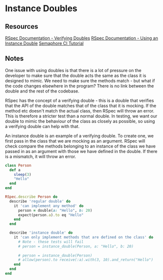 # Instance Doubles

## Resources

[RSpec Documentation - Verifying Doubles](https://relishapp.com/rspec/rspec-mocks/v/3-8/docs/verifying-doubles)
[RSpec Documentation - Using an Instance Double](https://relishapp.com/rspec/rspec-mocks/v/3-8/docs/verifying-doubles/using-an-instance-double)
[Semaphore CI Tutorial](https://semaphoreci.com/community/tutorials/introduction-to-verifying-doubles-in-rspec)

## Notes

One issue with using doubles is that there is a lot of pressure on the developer to make sure that the double acts the same as the class it is designed to mimic. We need to make sure the methods match - but what if the code changes elsewhere in the program? There is no link between the double and the rest of the codebase.

RSpec has the concept of a verifying double - this is a double that verifies that the API of the double matches that of the class that it is mocking. If the method etc doesn't match the actual class, then RSpec will throw an error. This is therefore a stricter test than a normal double. In testing, we want our double to mimic the behaviour of the class as closely as possible, so using a verifying double can help with that.

An instance double is an example of a verifying double. To create one, we first pass in the class that we are mocking as an argument. RSpec will check compare the methods belonging to an instance of the class we have passed in as an argument with those we have defined in the double. If there is a mismatch, it will throw an error.

```ruby
class Person
  def a
    sleep(3)
    "Hello"
  end
end

RSpec.describe Person do
  describe 'regular double' do
    it 'can implement any method' do
      person = double(a: "Hello", b: 20)
      expect(person.a).to eq "Hello"
    end
  end

  describe 'instance double' do
    it 'can only implement methods that are defined on the class' do
      # Note - these tests will fail
      # person = instance_double(Person, a: "Hello", b: 20)
      
      # person = instance_double(Person)
      # allow(person).to receive(:a).with(3, 10).and_return("Hello")
    end
  end
end
```
